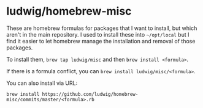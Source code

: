 ludwig/homebrew-misc
====================

These are homebrew formulas for packages that I want to install, but which aren't
in the main repository. I used to install these into `~/opt/local` but I find it
easier to let homebrew manage the installation and removal of those packages.

To install them, `brew tap ludwig/misc` and then `brew install <formula>`.

If there is a formula conflict, you can `brew install ludwig/misc/<formula>`.

You can also install via URL:

    brew install https://github.com/ludwig/homebrew-misc/commits/master/<formula>.rb


